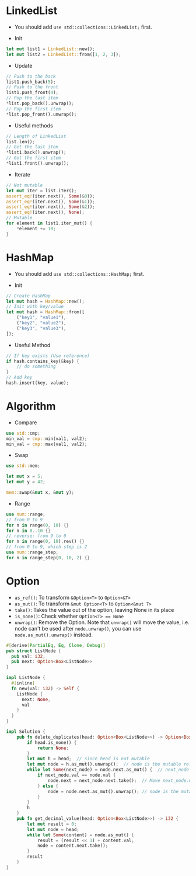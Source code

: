 # LinkedList

* You should add `use std::collections::LinkedList;` first.

* Init

```rust
let mut list1 = LinkedList::new();
let mut list2 = LinkedList::from([1, 2, 3]);
```

* Update

```rust
// Push to the back
list1.push_back(5);
// Push to the front
list1.push_front(4);
// Pop the last item
*list.pop_back().unwrap();
// Pop the first item
*list.pop_front().unwrap();
```

* Useful methods

```rust
// Length of LinkedList
list.len();
// Get the last item
*list1.back().unwrap();
// Get the first item
*list1.front().unwrap();
```

* Iterate

```rust
// Not mutable
let mut iter = list.iter();
assert_eq!(iter.next(), Some(&0));
assert_eq!(iter.next(), Some(&1));
assert_eq!(iter.next(), Some(&2));
assert_eq!(iter.next(), None);
// Mutable
for element in list1.iter_mut() {
    *element += 10;
}
```

# HashMap

* You should add `use std::collections::HashMap;` first.

* Init

```rust
// Create HashMap
let mut hash = HashMap::new();
// Init with key/value
let mut hash = HashMap::from([
    ("key1", "value1"),
    ("key2", "value2"),
    ("key3", "value3"),
]);
```

* Useful Method

```rust
// If key exists (Use reference)
if hash.contains_key(&key) {
    // do something
}
// Add key
hash.insert(key, value);
```

# Algorithm

* Compare

```rust
use std::cmp;
min_val = cmp::min(val1, val2);
min_val = cmp::max(val1, val2);
```

* Swap

```rust
use std::mem;

let mut x = 5;
let mut y = 42;

mem::swap(&mut x, &mut y);
```

* Range

```rust
use num::range;
// from 0 to 9
for n in range(0, 10) {}
for n in 0..10 {}
// reverse: from 9 to 0
for n in range(0, 10).rev() {}
// from 0 to 9, which step is 2
use num::range_step;
for n in range_step(0, 10, 2) {}
```

# Option

* `as_ref()`: To transform `&Option<T>` to `Option<&T>`
* `as_mut()`: To transform `&mut Option<T>` to `Option<&mut T>`
* `take()`: Takes the value out of the option, leaving None in its place
* `is_none()`: Check whether `Option<T> == None`
* `unwrap()`: Remove the Option. Note that `unwrap()` will move the value, i.e. node can't be used after `node.unwrap()`, you can use `node.as_mut().unwrap()` instead.

```rust
#[derive(PartialEq, Eq, Clone, Debug)]
pub struct ListNode {
  pub val: i32,
  pub next: Option<Box<ListNode>>
}

impl ListNode {
  #[inline]
  fn new(val: i32) -> Self {
    ListNode {
      next: None,
      val
    }
  }
}

impl Solution {
    pub fn delete_duplicates(head: Option<Box<ListNode>>) -> Option<Box<ListNode>> {
        if head.is_none() {
            return None;
        }
        let mut h = head;  // since head is not mutable
        let mut node = h.as_mut().unwrap();  // node is the mutable reference of Box (h)
        while let Some(next_node) = node.next.as_mut() {  // next_node is the mutable reference of Box (node.next)
            if next_node.val == node.val {
                node.next = next_node.next.take();  // Move next_node.next to node.next and leave None to next_node.next
            } else {
            	node = node.next.as_mut().unwrap(); // node is the mutable reference of Box (node.next)
            }
        }
        h
    }
    pub fn get_decimal_value(head: Option<Box<ListNode>>) -> i32 {
        let mut result = 0;
        let mut node = head;
        while let Some(content) = node.as_mut() {
        	result = (result << 1) + content.val;
        	node = content.next.take();
        }
        result
    }
}
```
